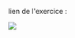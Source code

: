lien de l'exercice : 

![](https://media.discordapp.net/attachments/738399758145552516/739165589096104047/Jour_1.png)
